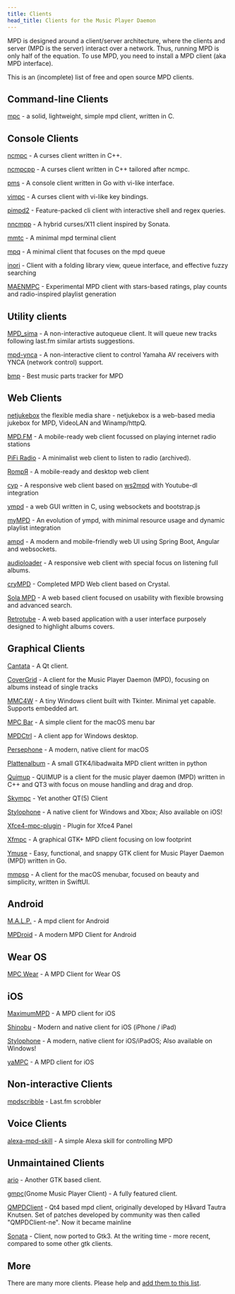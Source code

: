 ```yaml
---
title: Clients
head_title: Clients for the Music Player Daemon
---
```


MPD is designed around a client/server architecture, where the clients
and server (MPD is the server) interact over a network.  Thus, running
MPD is only half of the equation.  To use MPD, you need to install a
MPD client (aka MPD interface).

This is an (incomplete) list of free and open source MPD clients.

## Command-line Clients

[mpc](mpc/) - a solid, lightweight, simple mpd client,
written in C.

## Console Clients

[ncmpc](ncmpc/) - A curses client written in C++.

[ncmpcpp](http://rybczak.net/ncmpcpp/) - A curses client
written in C++ tailored after ncmpc.

[pms](https://github.com/ambientsound/pms) - A console client
written in Go with vi-like interface.

[vimpc](https://github.com/boysetsfrog/vimpc) - A curses client with vi-like key bindings.

[pimpd2](https://github.com/trapd00r/pimpd2) - Feature-packed cli client with interactive shell and regex queries.

[nncmpp](https://git.janouch.name/p/nncmpp) - A hybrid curses/X11 client inspired by Sonata.

[mmtc](https://github.com/figsoda/mmtc) - A minimal mpd terminal client

[mpq](https://github.com/codesoap/mpq) - A minimal client that focuses on the mpd queue

[inori](https://github.com/eshrh/inori) - Client with a folding library view, queue interface, and effective fuzzy searching

[MAENMPC](https://masysma.net/32/maenmpc.xhtml) - Experimental MPD client with stars-based ratings, play counts and radio-inspired playlist generation

## Utility clients

[MPD_sima](https://kaliko.me/mpd-sima/) - A non-interactive autoqueue client. It will queue new tracks following last.fm similar artists suggestions.

[mpd-ynca](https://github.com/chewi/mpd-ynca) - A non-interactive client to control Yamaha AV receivers with YNCA (network control) support.

[bmp](https://github.com/matm/bmp) - Best music parts tracker for MPD

## Web Clients

[netjukebox](http://www.netjukebox.nl/) the flexible media share - netjukebox is a web-based media jukebox for MPD, VideoLAN and Winamp/httpQ.

[MPD.FM](https://github.com/florianheinemann/MPD.FM) - A mobile-ready web client focussed on playing internet radio stations

[PiFi Radio](https://rafaelc.org/pifi) - A minimalist web client to listen to radio (archived).

[RompЯ](https://fatg3erman.github.io/RompR/) - A mobile-ready and desktop web client

[cyp](https://github.com/ondras/cyp) - A responsive web client based on [ws2mpd](https://github.com/ondras/ws2mpd/) with Youtube-dl integration

[ympd](https://ympd.org/) - a web GUI written in C, using websockets and bootstrap.js

[myMPD](https://jcorporation.github.io/myMPD/) - An evolution of ympd, with minimal resource usage and dynamic playlist integration

[ampd](https://github.com/rain0r/ampd) - A modern and mobile-friendly web UI using Spring Boot, Angular and websockets.

[audioloader](https://github.com/krisek/audioloader) -  A responsive web client with special focus on listening full albums.

[cryMPD](https://github.com/mamantoha/cryMPD) -  Completed MPD Web client based on Crystal.

[Sola MPD](https://github.com/prokosna/sola_mpd) - A web based client focused on usability with flexible browsing and advanced search.

[Retrotube](https://gitlab.com/eric.yape/retrotube) - A web based application with a user interface purposely designed to highlight albums covers.

## Graphical Clients

[Cantata](https://github.com/nullobsi/cantata) - A Qt client.

[CoverGrid](https://www.suruatoel.xyz/codes/mcg) - A client for the Music Player Daemon (MPD), focusing on albums instead of single tracks

[MMC4W](https://github.com/drgerg/mmc4w) - A tiny Windows client built with Tkinter. Minimal yet capable. Supports embedded art.

[MPC Bar](https://github.com/spnw/mpc-bar) - A simple client for the macOS menu bar

[MPDCtrl](https://github.com/torum/MPDCtrl) - A client app for Windows desktop.

[Persephone](https://persephone.fm) - A modern, native client for macOS

[Plattenalbum](https://github.com/SoongNoonien/plattenalbum) - A small GTK4/libadwaita MPD client written in python

[Quimup](https://sourceforge.net/projects/quimup/) - QUIMUP is a client for the music player daemon (MPD) written in C++ and QT3 with focus on mouse handling and drag and drop.

[Skympc](https://github.com/soramimi/SkyMPC) - Yet another QT(5) Client

[Stylophone](https://github.com/Difegue/Stylophone) - A native client for Windows and Xbox; Also available on iOS!

[Xfce4-mpc-plugin](https://goodies.xfce.org/projects/panel-plugins/xfce4-mpc-plugin) - Plugin for Xfce4 Panel

[Xfmpc](https://goodies.xfce.org/projects/applications/xfmpc) - A graphical GTK+ MPD client focusing on low footprint

[Ymuse](https://github.com/yktoo/ymuse) - Easy, functional, and snappy GTK client for Music Player Daemon (MPD) written in Go.

[mmpsp](https://github.com/CamilleScholtz/mmpsp) - A client for the macOS menubar, focused on beauty and simplicity, written in SwiftUI.

## Android

[M.A.L.P.](https://gitlab.com/gateship-one/malp) - A mpd client for Android

[MPDroid](https://github.com/abarisain/dmix) - A modern MPD Client for Android

## Wear OS

[MPC Wear](https://github.com/20centaurifux/mpcw) - A MPD Client for Wear OS

## iOS

[MaximumMPD](https://github.com/rbackhouse/MaximumMPD) - A MPD client for iOS

[Shinobu](https://github.com/Nyx0uf/Shinobu) - Modern and native client for iOS (iPhone / iPad)

[Stylophone](https://github.com/Difegue/Stylophone) - A modern, native client for iOS/iPadOS; Also available on Windows!

[yaMPC](https://www.openaudiolab.com/yampc/) - A MPD client for iOS

## Non-interactive Clients

[mpdscribble](mpdscribble/) - Last.fm scrobbler

## Voice Clients

[alexa-mpd-skill](https://github.com/stengland/alexa-mpd-skill) - A simple Alexa skill for controlling MPD

## Unmaintained Clients

[ario](http://ario-player.sourceforge.net/) - Another GTK based client.

[gmpc](http://gmpclient.org/)(Gnome Music Player Client) - A fully
featured client.

[QMPDClient](https://gitlab.com/Voker57/qmpdclient) - Qt4 based mpd client, originally developed by Håvard Tautra Knutsen. Set of patches developed by community was then called "QMPDClient-ne". Now it became mainline

[Sonata](https://github.com/multani/sonata) - Client, now ported to Gtk3.
At the writing time - more recent, compared to some other gtk clients.

## More

There are many more clients.  Please help and
[add them to this list](https://github.com/MusicPlayerDaemon/website/blob/master/content/clients/index.md).
